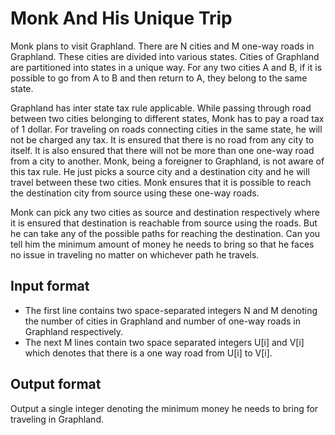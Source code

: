# Monk And His Unique Trip

Monk plans to visit Graphland. There are N cities and M one-way roads in Graphland. These cities are divided into various states. Cities of Graphland are partitioned into states in a unique way. For any two cities A and B, if it is possible to go from A to B and then return to A, they belong to the same state.

Graphland has inter state tax rule applicable. While passing through road between two cities belonging to different states, Monk has to pay a road tax of 1 dollar. For traveling on roads connecting cities in the same state, he will not be charged any tax. It is ensured that there is no road from any city to itself. It is also ensured that there will not be more than one one-way road from a city to another. Monk, being a foreigner to Graphland, is not aware of this tax rule. He just picks a source city and a destination city and he will travel between these two cities. Monk ensures that it is possible to reach the destination city from source using these one-way roads.

Monk can pick any two cities as source and destination respectively where it is ensured that destination is reachable from source using the roads. But he can take any of the possible paths for reaching the destination. Can you tell him the minimum amount of money he needs to bring so that he faces no issue in traveling no matter on whichever path he travels.

## Input format

- The first line contains two space-separated integers N and M denoting the number of cities in Graphland and number of one-way roads in Graphland respectively.
- The next M lines contain two space separated integers U[i] and V[i] which denotes that there is a one way road from U[i] to V[i].

## Output format

Output a single integer denoting the minimum money he needs to bring for traveling in Graphland.
